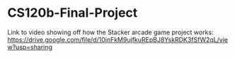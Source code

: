 # CS120b-Final-Project

Link to video showing off how the Stacker arcade game project works: https://drive.google.com/file/d/10jnFkM9ujfkuREpBJ8YskRDK3fSfW2qL/view?usp=sharing
